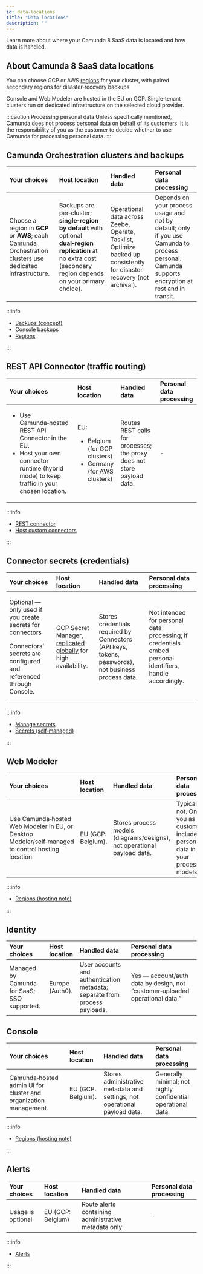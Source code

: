 ```yaml
---
id: data-locations
title: "Data locations"
description: ""
---
```


Learn more about where your Camunda 8 SaaS data is located and how data is handled.

## About Camunda 8 SaaS data locations

You can choose GCP or AWS [regions](regions.md) for your cluster, with paired secondary regions for disaster‑recovery backups.

Console and Web Modeler are hosted in the EU on GCP. Single‑tenant clusters run on dedicated infrastructure on the selected cloud provider.

:::caution Processing personal data
Unless specifically mentioned, Camunda does not process personal data on behalf of its customers. It is the responsibility of you as the customer to decide whether to use Camunda for processing personal data.
:::

## Camunda Orchestration clusters and backups

| Your choices                                                                                             | Host location                                                                                                                                                       | Handled data                                                                                                            | Personal data processing                                                                                                                           |
| :------------------------------------------------------------------------------------------------------- | :------------------------------------------------------------------------------------------------------------------------------------------------------------------ | :---------------------------------------------------------------------------------------------------------------------- | :------------------------------------------------------------------------------------------------------------------------------------------------- |
| Choose a region in **GCP** or **AWS**; each Camunda Orchestration clusters use dedicated infrastructure. | Backups are per‑cluster; **single‑region by default** with optional **dual‑region replication** at no extra cost (secondary region depends on your primary choice). | Operational data across Zeebe, Operate, Tasklist, Optimize backed up consistently for disaster recovery (not archival). | Depends on your process usage and not by default; only if you use Camunda to process personal. Camunda supports encryption at rest and in transit. |

:::info

- [Backups (concept)](/components/saas/backups.md)
- [Console backups](/components/console/manage-clusters/cluster-backups.md)
- [Regions](/saas/regions.md)

:::

## REST API Connector (traffic routing)

| Your choices                                                                                                                                                      | Host location                                                                             | Handled data                                                            | Personal data processing |
| :---------------------------------------------------------------------------------------------------------------------------------------------------------------- | :---------------------------------------------------------------------------------------- | :---------------------------------------------------------------------- | :----------------------- |
| <ul><li>Use Camunda‑hosted REST API Connector in the EU.</li><li>Host your own connector runtime (hybrid mode) to keep traffic in your chosen location.</li></ul> | <p>EU:</p><ul><li>Belgium (for GCP clusters)</li><li>Germany (for AWS clusters)</li></ul> | Routes REST calls for processes; the proxy does not store payload data. | -                        |

:::info

- [REST connector](/components/connectors/protocol/rest.md)
- [Host custom connectors](/components/connectors/custom-built-connectors/host-custom-connector.md)

:::

## Connector secrets (credentials)

| Your choices                                                                                                                              | Host location                                                                                                                                    | Handled data                                                                                        | Personal data processing                                                                                  |
| :---------------------------------------------------------------------------------------------------------------------------------------- | :----------------------------------------------------------------------------------------------------------------------------------------------- | :-------------------------------------------------------------------------------------------------- | :-------------------------------------------------------------------------------------------------------- |
| <p>Optional — only used if you create secrets for connectors</p><p>Connectors' secrets are configured and referenced through Console.</p> | GCP Secret Manager, [replicated globally](https://cloud.google.com/secret-manager/docs/secret-manager-secrets-comparison) for high availability. | Stores credentials required by Connectors (API keys, tokens, passwords), not business process data. | Not intended for personal data processing; if credentials embed personal identifiers, handle accordingly. |

:::info

- [Manage secrets](/components/console/manage-clusters/manage-secrets.md)
- [Secrets (self‑managed)](/self-managed/components/connectors/connectors-configuration.md)

:::

## Web Modeler

| Your choices                                                                                       | Host location      | Handled data                                                            | Personal data processing                                                             |
| :------------------------------------------------------------------------------------------------- | :----------------- | :---------------------------------------------------------------------- | :----------------------------------------------------------------------------------- |
| Use Camunda‑hosted Web Modeler in EU, or Desktop Modeler/self‑managed to control hosting location. | EU (GCP: Belgium). | Stores process models (diagrams/designs), not operational payload data. | Typically not. Only if you as customer include personal data in your process models. |

:::info

- [Regions (hosting note)](/reference/regions.md)

:::

## Identity

| Your choices                                | Host location   | Handled data                                                               | Personal data processing                                                     |
| :------------------------------------------ | :-------------- | :------------------------------------------------------------------------- | :--------------------------------------------------------------------------- |
| Managed by Camunda for SaaS; SSO supported. | Europe (Auth0). | User accounts and authentication metadata; separate from process payloads. | Yes — account/auth data by design, not “customer‑uploaded operational data.” |

## Console

| Your choices                                                     | Host location      | Handled data                                                               | Personal data processing                                     |
| :--------------------------------------------------------------- | :----------------- | :------------------------------------------------------------------------- | :----------------------------------------------------------- |
| Camunda‑hosted admin UI for cluster and organization management. | EU (GCP: Belgium). | Stores administrative metadata and settings, not operational payload data. | Generally minimal; not highly confidential operational data. |

:::info

- [Regions (hosting note)](/reference/regions.md)

:::

## Alerts

| Your choices      | Host location     | Handled data                                          | Personal data processing |
| :---------------- | :---------------- | :---------------------------------------------------- | :----------------------- |
| Usage is optional | EU (GCP: Belgium) | Route alerts containing administrative metadata only. | \-                       |

:::info

- [Alerts](/components/console/manage-clusters/manage-alerts.md)

:::
